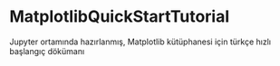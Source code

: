 # MatplotlibQuickStartTutorial
Jupyter ortamında hazırlanmış, Matplotlib kütüphanesi için türkçe hızlı başlangıç dökümanı
